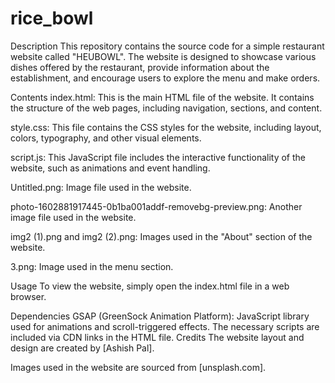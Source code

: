 # rice_bowl
Description
This repository contains the source code for a simple restaurant website called "HEUBOWL". The website is designed to showcase various dishes offered by the restaurant, provide information about the establishment, and encourage users to explore the menu and make orders.

Contents
index.html: This is the main HTML file of the website. It contains the structure of the web pages, including navigation, sections, and content.

style.css: This file contains the CSS styles for the website, including layout, colors, typography, and other visual elements.

script.js: This JavaScript file includes the interactive functionality of the website, such as animations and event handling.

Untitled.png: Image file used in the website.

photo-1602881917445-0b1ba001addf-removebg-preview.png: Another image file used in the website.

img2 (1).png and img2 (2).png: Images used in the "About" section of the website.

3.png: Image used in the menu section.

Usage
To view the website, simply open the index.html file in a web browser.

Dependencies
GSAP (GreenSock Animation Platform): JavaScript library used for animations and scroll-triggered effects. The necessary scripts are included via CDN links in the HTML file.
Credits
The website layout and design are created by [Ashish Pal].

Images used in the website are sourced from [unsplash.com].
